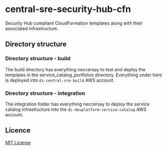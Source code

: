 # central-sre-security-hub-cfn
Security Hub compliant CloudFormation templates along with their associated infrastructure.

## Directory structure

### Directory structure - build

The build directory has everything neccersay to test and deploy the templates in the service_catalog_portfolios directory. Everything under here is deployed into `di-central-sre-build` AWS account.

### Directory structure - integration

The integration folder has everything neccersay to deploy the service catalog infrastructure into the `di-devplatform-service-catalog` AWS account.

## Licence
[MIT License](LICENSE) 